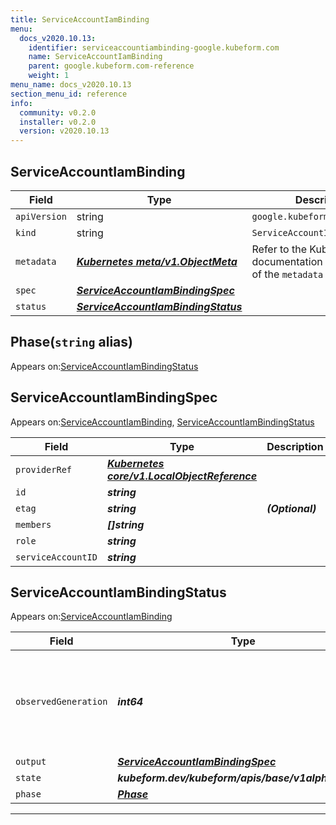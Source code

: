 ```yaml
---
title: ServiceAccountIamBinding
menu:
  docs_v2020.10.13:
    identifier: serviceaccountiambinding-google.kubeform.com
    name: ServiceAccountIamBinding
    parent: google.kubeform.com-reference
    weight: 1
menu_name: docs_v2020.10.13
section_menu_id: reference
info:
  community: v0.2.0
  installer: v0.2.0
  version: v2020.10.13
---
```


## ServiceAccountIamBinding
| Field | Type | Description |
| ------ | ----- | ----------- |
| `apiVersion` | string | `google.kubeform.com/v1alpha1` |
|    `kind` | string | `ServiceAccountIamBinding` |
| `metadata` | ***[Kubernetes meta/v1.ObjectMeta](https://kubernetes.io/docs/reference/generated/kubernetes-api/v1.13/#objectmeta-v1-meta)***|Refer to the Kubernetes API documentation for the fields of the `metadata` field.|
| `spec` | ***[ServiceAccountIamBindingSpec](#serviceaccountiambindingspec)***||
| `status` | ***[ServiceAccountIamBindingStatus](#serviceaccountiambindingstatus)***||
## Phase(`string` alias)

Appears on:[ServiceAccountIamBindingStatus](#serviceaccountiambindingstatus)

## ServiceAccountIamBindingSpec

Appears on:[ServiceAccountIamBinding](#serviceaccountiambinding), [ServiceAccountIamBindingStatus](#serviceaccountiambindingstatus)

| Field | Type | Description |
| ------ | ----- | ----------- |
| `providerRef` | ***[Kubernetes core/v1.LocalObjectReference](https://kubernetes.io/docs/reference/generated/kubernetes-api/v1.13/#localobjectreference-v1-core)***||
| `id` | ***string***||
| `etag` | ***string***| ***(Optional)*** |
| `members` | ***[]string***||
| `role` | ***string***||
| `serviceAccountID` | ***string***||
## ServiceAccountIamBindingStatus

Appears on:[ServiceAccountIamBinding](#serviceaccountiambinding)

| Field | Type | Description |
| ------ | ----- | ----------- |
| `observedGeneration` | ***int64***| ***(Optional)*** Resource generation, which is updated on mutation by the API Server.|
| `output` | ***[ServiceAccountIamBindingSpec](#serviceaccountiambindingspec)***| ***(Optional)*** |
| `state` | ***kubeform.dev/kubeform/apis/base/v1alpha1.State***| ***(Optional)*** |
| `phase` | ***[Phase](#phase)***| ***(Optional)*** |
---
